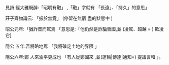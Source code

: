 
見詩 經大雅既醉:「昭明有融」 ,「融」字就有 「長遠」、「持久」的意思」


莊子齊物論云: 「振於無竟」 (停留在無窮 盡的狀態中 )


昭公元年:「猶詐晋而駕焉
「意思是:「他仍然是詐騙晉國,並 (凌駕、超越 = ) 欺凌它]

隱公 五年:吾將略地焉
「我將確定土地的界限 」

隱公六年:鄭 人來渝平更成也 
「有人從鄭國來 ,並(運輪|傳達|通知=)
提議言和 」。